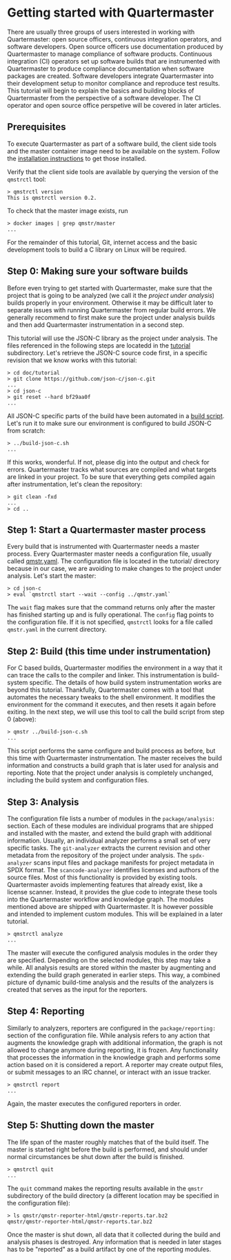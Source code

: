 # Getting started with Quartermaster

There are usually three groups of users interested in working with
Quartermaster: open source officers, continuous integration operators,
and software developers. Open source officers use documentation
produced by Quartermaster to manage compliance of software
products. Continuous integration (CI) operators set up software builds
that are instrumented with Quartermaster to produce compliance
documentation when software packages are created. Software developers
integrate Quartermaster into their development setup to monitor
compliance and reproduce test results. This tutorial will begin to
explain the basics and building blocks of Quartermaster from the
perspective of a software developer. The CI operator and open source
office perspetive will be covered in later articles.

## Prerequisites

To execute Quartermaster as part of a software build, the client side
tools and the master container image need to be available on the
system. Follow the [installation instructions](Installation.md) to get
those installed.

Verify that the client side tools are available by querying the
version of the `qmstrctl` tool:

    > qmstrctl version
    This is qmstrctl version 0.2.

To check that the master image exists, run

    > docker images | grep qmstr/master
    ...

For the remainder of this tutorial, Git, internet access and the basic
development tools to build a C library on Linux will be required.

## Step 0: Making sure your software builds

Before even trying to get started with Quartermaster, make sure that
the project that is going to be analyzed (we call it the _project
under analysis_) builds properly in your
environment. Otherwise it may be difficult later to separate issues
with running Quartermaster from regular build errors. We generally
recommend to first make sure the project under analysis builds and
then add Quartermaster instrumentation in a second step.

This tutorial will use the JSON-C library as the
project under analysis. The files referenced in the following steps
are locatedd in the [tutorial](tutorial/) subdirectory. Let's retrieve
the JSON-C source code first, in a specific revision that we know
works with this tutorial:

	> cd doc/tutorial
	> git clone https://github.com/json-c/json-c.git
	...
	> cd json-c
	> git reset --hard bf29aa0f
	...

All JSON-C specific parts of the build have been automated in a [build
script](tutorial/build-json-c.sh). Let's run it to make sure our
environment is configured to build JSON-C from scratch:

	> ../build-json-c.sh
	...

If this works, wonderful. If not, please dig into the output and check
for errors. Quartermaster tracks what sources are compiled and what
targets are linked in your project. To be sure that everything gets
compiled again after instrumentation, let's clean the repository:

	> git clean -fxd
	...
	> cd ..

## Step 1: Start a Quartermaster master process

Every build that is instrumented with Quartermaster needs a master
process. Every Quartermaster master needs a configuration file,
usually called [qmstr.yaml](tutorial/qmstr.yaml). The configuration
file is located in the tutorial/ directory because in our case, we are
avoiding to make changes to the project under analysis. Let's start
the master:

	> cd json-c
	> eval `qmstrctl start --wait --config ../qmstr.yaml`

The `wait` flag makes sure that the command returns only after the
master has finished starting up and is fully operational. The `config`
flag points to the configuration file. If it is not specified,
`qmstrctl` looks for a file called `qmstr.yaml` in  the current
directory.

## Step 2: Build (this time under instrumentation)

For C based builds, Quartermaster modifies the environment in a way
that it can trace the calls to the compiler and linker. This
instrumentation is build-system specific. The details of how build
system instrumentation works are beyond this tutorial. Thankfully,
Quartermaster comes with a tool that automates the necessary tweaks to
the shell environment. It modifies the environment for the command it
executes, and then resets it again before exiting. In the next step,
we will use this tool to call the build script from step 0 (above):

	> qmstr ../build-json-c.sh
	...

This script performs the same configure and build process as before,
but this time with Quartermaster instrumentation. The master receives
the build information and constructs a build graph that is later used
for analysis and reporting.  Note that the project under analysis is
completely unchanged, including the build system and configuration
files.

## Step 3: Analysis

The configuration file lists a number of modules in the `package/analysis:`
section. Each of these modules are individual programs that are
shipped and installed with the master, and extend the build graph with
additional information. Usually, an individual analyzer performs a
small set of very specific tasks. The `git-analyzer` extracts the
current revision and other metadata from the repository of the project
under analysis. The `spdx-analyzer` scans input files and package
manifests for project metadata in SPDX format. The
`scancode-analyzer` identifies licenses and authors of the source
files. Most of this functionality is provided by existing
tools. Quartermaster avoids implementing features that already exist,
like a license scanner. Instead, it provides the glue code to
integrate these tools into the Quartermaster workflow and knowledge
graph. The modules mentioned above are shipped with Quartermaster. It
is however possible and intended to implement custom modules. This
will be explained in a later tutorial.

	> qmstrctl analyze
	...

The master will execute the configured analysis modules in the order
they are specified. Depending on the selected modules, this step may
take a while. All analysis results are stored within the master by
augmenting and extending the build graph generated in earlier
steps. This way, a combined picture of dynamic build-time analysis and
the results of the analyzers is created that serves as the input for
the reporters.

## Step 4: Reporting

Similarly to analyzers, reporters are configured in the
`package/reporting:` section of the configuration file. While analysis
refers to any action that augments the knowledge graph with additional
information, the graph is not allowed to change anymore during
reporting, it is frozen. Any functionality that processes the
information in the knowledge graph and performs some action based on
it is considered a report. A reporter may create output files, or
submit messages to an IRC channel, or interact with an issue tracker.

	> qmstrctl report
	...

Again, the master executes the configured reporters in order.

## Step 5: Shutting down the master

The life span of the master roughly matches that of the build
itself. The master is started right before the build is performed, and
should under normal circumstances be shut down after the build is
finished.

	> qmstrctl quit
	...

The `quit` command makes the reporting results available in the
`qmstr` subdirectory of the build directory (a different location may
be specified in the configuration file):

	> ls qmstr/qmstr-reporter-html/qmstr-reports.tar.bz2
	qmstr/qmstr-reporter-html/qmstr-reports.tar.bz2

Once the master is shut down, all data that it collected during the
build and analysis phases is destroyed. Any information that is
needed in later stages has to be "reported" as a build artifact by one
of the reporting modules.

